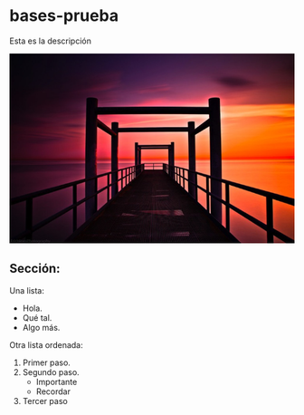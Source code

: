 # bases-prueba
Esta es la descripción

![La mejor imagen de Linux](EricHines1.jpg)
## Sección: 
Una lista:
- Hola.
- Qué tal.
- Algo más.

Otra lista ordenada:
1. Primer paso.
2. Segundo paso.
   - Importante
   - Recordar
3. Tercer paso
